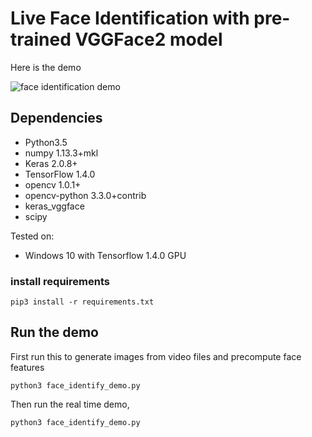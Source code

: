 # Live Face Identification with pre-trained VGGFace2 model

 Here is the demo

![face identification demo](https://gitcdn.xyz/cdn/Tony607/blog_statics/master/images/face/face_identification.gif "face identification demo")



## Dependencies
- Python3.5
- numpy 1.13.3+mkl
- Keras 2.0.8+
- TensorFlow 1.4.0
- opencv 1.0.1+
- opencv-python 3.3.0+contrib
- keras_vggface
- scipy

Tested on:
- Windows 10 with Tensorflow 1.4.0 GPU

### install requirements
```
pip3 install -r requirements.txt
```

## Run the demo
First run this to generate images from video files and precompute face features
```
python3 face_identify_demo.py
```
Then run the real time demo,
```
python3 face_identify_demo.py
```
